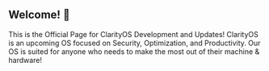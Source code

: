 ## Welcome! 👋
This is the Official Page for ClarityOS Development and Updates! ClarityOS is an upcoming OS focused on Security, Optimization, and Productivity. Our OS is suited for anyone who needs to make the most out of their machine & hardware!
